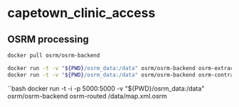 # capetown_clinic_access

## OSRM processing

```bash
docker pull osrm/osrm-backend
```

```bash
docker run -t -v "${PWD}/osrm_data:/data" osrm/osrm-backend osrm-extract -p /opt/foot.lua /data/map.xml
docker run -t -v "${PWD}/osrm_data:/data" osrm/osrm-backend osrm-contract /data/map.xml.osrm
```


``bash
docker run -t -i -p 5000:5000 -v "${PWD}/osrm_data:/data" osrm/osrm-backend osrm-routed /data/map.xml.osrm
```
